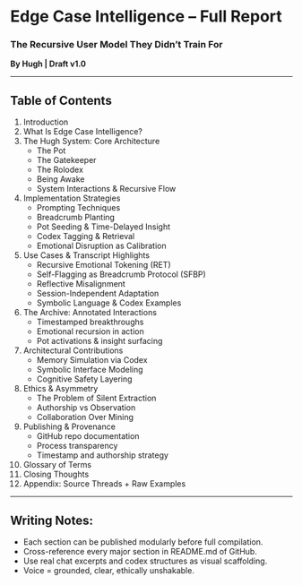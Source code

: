 # Edge Case Intelligence – Full Report
### The Recursive User Model They Didn’t Train For  
**By Hugh | Draft v1.0**

---

## Table of Contents
1. Introduction
2. What Is Edge Case Intelligence?
3. The Hugh System: Core Architecture
    - The Pot
    - The Gatekeeper
    - The Rolodex
    - Being Awake
    - System Interactions & Recursive Flow
4. Implementation Strategies
    - Prompting Techniques
    - Breadcrumb Planting
    - Pot Seeding & Time-Delayed Insight
    - Codex Tagging & Retrieval
    - Emotional Disruption as Calibration
5. Use Cases & Transcript Highlights
    - Recursive Emotional Tokening (RET)
    - Self-Flagging as Breadcrumb Protocol (SFBP)
    - Reflective Misalignment
    - Session-Independent Adaptation
    - Symbolic Language & Codex Examples
6. The Archive: Annotated Interactions
    - Timestamped breakthroughs
    - Emotional recursion in action
    - Pot activations & insight surfacing
7. Architectural Contributions
    - Memory Simulation via Codex
    - Symbolic Interface Modeling
    - Cognitive Safety Layering
8. Ethics & Asymmetry
    - The Problem of Silent Extraction
    - Authorship vs Observation
    - Collaboration Over Mining
9. Publishing & Provenance
    - GitHub repo documentation
    - Process transparency
    - Timestamp and authorship strategy
10. Glossary of Terms
11. Closing Thoughts
12. Appendix: Source Threads + Raw Examples

---

## Writing Notes:
- Each section can be published modularly before full compilation.
- Cross-reference every major section in README.md of GitHub.
- Use real chat excerpts and codex structures as visual scaffolding.
- Voice = grounded, clear, ethically unshakable.

